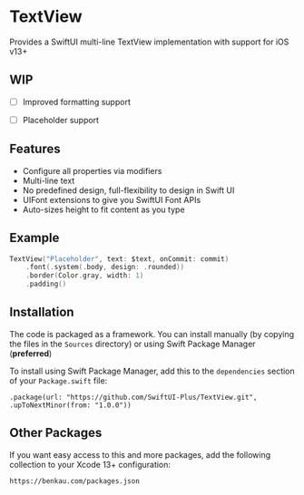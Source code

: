 # TextView

Provides a SwiftUI multi-line TextView implementation with support for iOS v13+

## WIP

- [ ] Improved formatting support
- [ ] Placeholder support
 

## Features

- Configure all properties via modifiers
- Multi-line text
- No predefined design, full-flexibility to design in Swift UI
- UIFont extensions to give you SwiftUI Font APIs
- Auto-sizes height to fit content as you type

## Example

```swift
TextView("Placeholder", text: $text, onCommit: commit)
    .font(.system(.body, design: .rounded))
    .border(Color.gray, width: 1)
    .padding()
```

## Installation

The code is packaged as a framework. You can install manually (by copying the files in the `Sources` directory) or using Swift Package Manager (__preferred__)

To install using Swift Package Manager, add this to the `dependencies` section of your `Package.swift` file:

`.package(url: "https://github.com/SwiftUI-Plus/TextView.git", .upToNextMinor(from: "1.0.0"))`

## Other Packages

If you want easy access to this and more packages, add the following collection to your Xcode 13+ configuration:

`https://benkau.com/packages.json`
